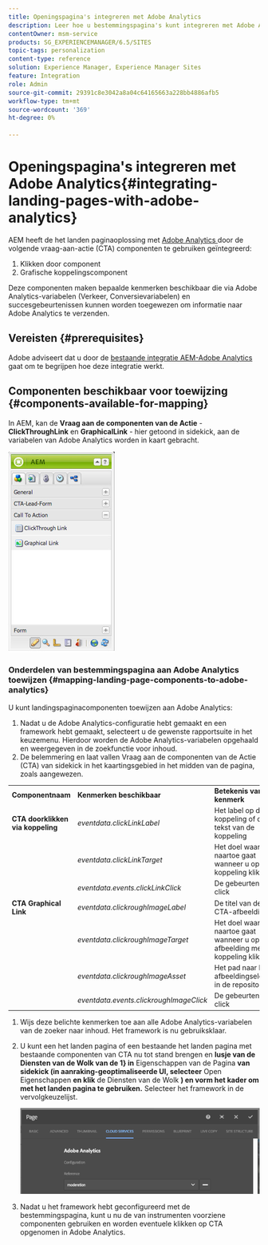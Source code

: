 ```yaml
---
title: Openingspagina's integreren met Adobe Analytics
description: Leer hoe u bestemmingspagina's kunt integreren met Adobe Analytics.
contentOwner: msm-service
products: SG_EXPERIENCEMANAGER/6.5/SITES
topic-tags: personalization
content-type: reference
solution: Experience Manager, Experience Manager Sites
feature: Integration
role: Admin
source-git-commit: 29391c8e3042a8a04c64165663a228bb4886afb5
workflow-type: tm+mt
source-wordcount: '369'
ht-degree: 0%

---
```


# Openingspagina&#39;s integreren met Adobe Analytics{#integrating-landing-pages-with-adobe-analytics}

AEM heeft de het landen paginaoplossing met [ Adobe Analytics ](https://www.omniture.com/en/products/analytics/sitecatalyst) door de volgende vraag-aan-actie (CTA) componenten te gebruiken geïntegreerd:

1. Klikken door component
1. Grafische koppelingscomponent

Deze componenten maken bepaalde kenmerken beschikbaar die via Adobe Analytics-variabelen (Verkeer, Conversievariabelen) en succesgebeurtenissen kunnen worden toegewezen om informatie naar Adobe Analytics te verzenden.

## Vereisten {#prerequisites}

Adobe adviseert dat u door de [ bestaande integratie AEM-Adobe Analytics ](/help/sites-administering/adobeanalytics.md) gaat om te begrijpen hoe deze integratie werkt.

## Componenten beschikbaar voor toewijzing {#components-available-for-mapping}

In AEM, kan de **Vraag aan de componenten van de Actie** - **ClickThroughLink** en **GraphicalLink** - hier getoond in sidekick, aan de variabelen van Adobe Analytics worden in kaart gebracht.

![ chlimage_1-21 ](assets/chlimage_1-21a.jpeg)

### Onderdelen van bestemmingspagina aan Adobe Analytics toewijzen {#mapping-landing-page-components-to-adobe-analytics}

U kunt landingspaginacomponenten toewijzen aan Adobe Analytics:

1. Nadat u de Adobe Analytics-configuratie hebt gemaakt en een framework hebt gemaakt, selecteert u de gewenste rapportsuite in het keuzemenu. Hierdoor worden de Adobe Analytics-variabelen opgehaald en weergegeven in de zoekfunctie voor inhoud.
1. De belemmering en laat vallen Vraag aan de componenten van de Actie (CTA) van sidekick in het kaartingsgebied in het midden van de pagina, zoals aangewezen.

<table>
 <tbody>
  <tr>
   <td><strong>Componentnaam</strong></td>
   <td><strong>Kenmerken beschikbaar</strong></td>
   <td><strong>Betekenis van kenmerk</strong></td>
  </tr>
  <tr>
   <td><strong>CTA doorklikken via koppeling</strong></td>
   <td><i> eventdata.clickLinkLabel </i> <br /> </td>
   <td>Het label op de koppeling of de tekst van de koppeling </td>
  </tr>
  <tr>
   <td><br type="_moz" /> </td>
   <td><i> eventdata.clickLinkTarget </i> <br /> </td>
   <td>Het doel waar u naartoe gaat wanneer u op de koppeling klikt </td>
  </tr>
  <tr>
   <td><br type="_moz" /> </td>
   <td><i> eventdata.events.clickLinkClick </i> <br /> </td>
   <td>De gebeurtenis click </td>
  </tr>
  <tr>
   <td><strong>CTA Graphical Link</strong></td>
   <td><i> eventdata.clickroughImageLabel </i> <br /> </td>
   <td>De titel van de CTA-afbeelding </td>
  </tr>
  <tr>
   <td><br type="_moz" /> </td>
   <td><i> eventdata.clickroughImageTarget </i> <br /> </td>
   <td>Het doel waar u naartoe gaat wanneer u op de afbeelding met een koppeling klikt</td>
  </tr>
  <tr>
   <td><br type="_moz" /> </td>
   <td><i> eventdata.clickroughImageAsset </i> <br /> </td>
   <td>Het pad naar het afbeeldingselement in de repository </td>
  </tr>
  <tr>
   <td><br type="_moz" /> </td>
   <td><i> eventdata.events.clickroughImageClick </i> <br /> </td>
   <td>De gebeurtenis click</td>
  </tr>
 </tbody>
</table>

1. Wijs deze belichte kenmerken toe aan alle Adobe Analytics-variabelen van de zoeker naar inhoud. Het framework is nu gebruiksklaar.
1. U kunt een het landen pagina of een bestaande het landen pagina met bestaande componenten van CTA nu tot stand brengen en **lusje van de Diensten van de Wolk van de 1} in** Eigenschappen van de Pagina **van sidekick (in aanraking-geoptimaliseerde UI, selecteer** Open Eigenschappen **en klik** de Diensten van de Wolk **) en vorm het kader om met het landen pagina te gebruiken.** Selecteer het framework in de vervolgkeuzelijst.

   ![ chlimage_1-25 ](assets/chlimage_1-25a.png)

1. Nadat u het framework hebt geconfigureerd met de bestemmingspagina, kunt u nu de van instrumenten voorziene componenten gebruiken en worden eventuele klikken op CTA opgenomen in Adobe Analytics.
